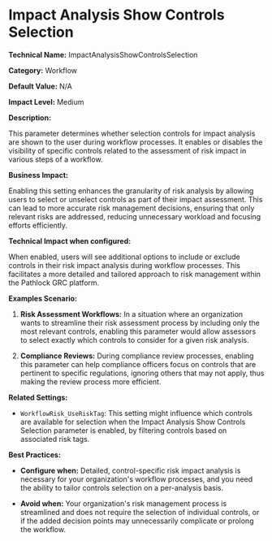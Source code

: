 # Impact Analysis Show Controls Selection

**Technical Name:** ImpactAnalysisShowControlsSelection

**Category:** Workflow

**Default Value:** N/A

**Impact Level:** Medium

**Description:**

This parameter determines whether selection controls for impact analysis are shown to the user during workflow processes. It enables or disables the visibility of specific controls related to the assessment of risk impact in various steps of a workflow.

**Business Impact:**

Enabling this setting enhances the granularity of risk analysis by allowing users to select or unselect controls as part of their impact assessment. This can lead to more accurate risk management decisions, ensuring that only relevant risks are addressed, reducing unnecessary workload and focusing efforts efficiently.

**Technical Impact when configured:**

When enabled, users will see additional options to include or exclude controls in their risk impact analysis during workflow processes. This facilitates a more detailed and tailored approach to risk management within the Pathlock GRC platform.

**Examples Scenario:**

1. **Risk Assessment Workflows:** In a situation where an organization wants to streamline their risk assessment process by including only the most relevant controls, enabling this parameter would allow assessors to select exactly which controls to consider for a given risk analysis.
   
2. **Compliance Reviews:** During compliance review processes, enabling this parameter can help compliance officers focus on controls that are pertinent to specific regulations, ignoring others that may not apply, thus making the review process more efficient.

**Related Settings:** 

- `WorkflowRisk_UseRiskTag`: This setting might influence which controls are available for selection when the Impact Analysis Show Controls Selection parameter is enabled, by filtering controls based on associated risk tags.

**Best Practices:** 

- **Configure when:** Detailed, control-specific risk impact analysis is necessary for your organization's workflow processes, and you need the ability to tailor controls selection on a per-analysis basis.
  
- **Avoid when:** Your organization's risk management process is streamlined and does not require the selection of individual controls, or if the added decision points may unnecessarily complicate or prolong the workflow.